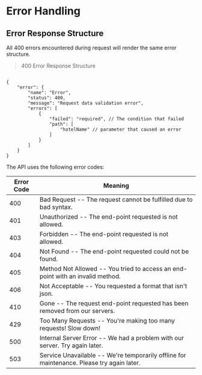 # Error Handling

## Error Response Structure

All 400 errors encountered during request will render the same error structure.

> 400 Error Response Structure

```json-doc

{
    "error": {
        "name": "Error",
        "status": 400,
        "message": "Request data validation error",
        "errors": [
            {
                "failed": "required", // The condition that failed
                "path": [
                    "hotelName" // parameter that caused an error
                ]
            }
        ]
    }
}

```

The API uses the following error codes:

Error Code | Meaning
---------- | -------
400 | Bad Request -- 	The request cannot be fulfilled due to bad syntax.
401 | Unauthorized -- The end-point requested is not allowed.
403 | Forbidden -- The end-point requested is not allowed.
404 | Not Found -- The end-point requested could not be found.
405 | Method Not Allowed -- You tried to access an end-point with an invalid method.
406 | Not Acceptable -- You requested a format that isn't json.
410 | Gone -- The request end-point requested has been removed from our servers.
429 | Too Many Requests -- You're making too many requests! Slow down!
500 | Internal Server Error -- We had a problem with our server. Try again later.
503 | Service Unavailable -- We're temporarily offline for maintenance. Please try again later.
